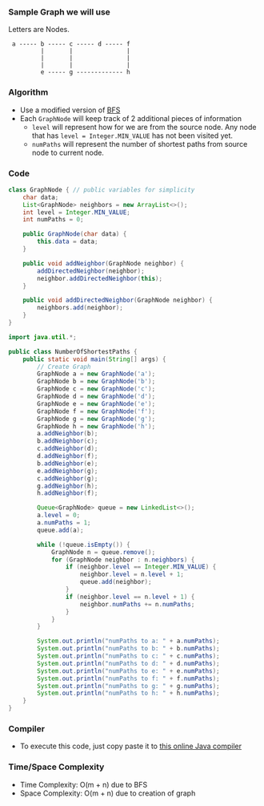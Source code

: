 ### Sample Graph we will use

Letters are Nodes.

```
 a ----- b ----- c ----- d ----- f
         |       |               |
         |       |               |
         |       |               |
         e ----- g ------------- h
```

### Algorithm

- Use a modified version of [BFS](https://github.com/RodneyShag/Interview_solutions/blob/master/Solutions/Cracking%20the%20Coding%20Interview/Breadth-First%20Search.md)
- Each `GraphNode` will keep track of 2 additional pieces of information
    - `level` will represent how for we are from the source node. Any node that has `level = Integer.MIN_VALUE` has not been visited yet.
    - `numPaths` will represent the number of shortest paths from source node to current node.

### Code

```java
class GraphNode { // public variables for simplicity
    char data;
    List<GraphNode> neighbors = new ArrayList<>();
    int level = Integer.MIN_VALUE;
    int numPaths = 0;

    public GraphNode(char data) {
        this.data = data;
    }

    public void addNeighbor(GraphNode neighbor) {
        addDirectedNeighbor(neighbor);
        neighbor.addDirectedNeighbor(this);
    }

    public void addDirectedNeighbor(GraphNode neighbor) {
        neighbors.add(neighbor);
    }
}
```

```java
import java.util.*;

public class NumberOfShortestPaths {
    public static void main(String[] args) {
        // Create Graph
        GraphNode a = new GraphNode('a');
        GraphNode b = new GraphNode('b');
        GraphNode c = new GraphNode('c');
        GraphNode d = new GraphNode('d');
        GraphNode e = new GraphNode('e');
        GraphNode f = new GraphNode('f');
        GraphNode g = new GraphNode('g');
        GraphNode h = new GraphNode('h');
        a.addNeighbor(b);
        b.addNeighbor(c);
        c.addNeighbor(d);
        d.addNeighbor(f);
        b.addNeighbor(e);
        e.addNeighbor(g);
        c.addNeighbor(g);
        g.addNeighbor(h);
        h.addNeighbor(f);

        Queue<GraphNode> queue = new LinkedList<>();
        a.level = 0;
        a.numPaths = 1;
        queue.add(a);

        while (!queue.isEmpty()) {
            GraphNode n = queue.remove();
            for (GraphNode neighbor : n.neighbors) {
                if (neighbor.level == Integer.MIN_VALUE) {
                    neighbor.level = n.level + 1;
                    queue.add(neighbor);
                }
                if (neighbor.level == n.level + 1) {
                    neighbor.numPaths += n.numPaths;
                }
            }
        }

        System.out.println("numPaths to a: " + a.numPaths);
        System.out.println("numPaths to b: " + b.numPaths);
        System.out.println("numPaths to c: " + c.numPaths);
        System.out.println("numPaths to d: " + d.numPaths);
        System.out.println("numPaths to e: " + e.numPaths);
        System.out.println("numPaths to f: " + f.numPaths);
        System.out.println("numPaths to g: " + g.numPaths);
        System.out.println("numPaths to h: " + h.numPaths);
    }
}
```

### Compiler

- To execute this code, just copy paste it to [this online Java compiler](https://www.tutorialspoint.com/compile_java_online.php)

### Time/Space Complexity

-  Time Complexity: O(m + n) due to BFS
- Space Complexity: O(m + n) due to creation of graph
